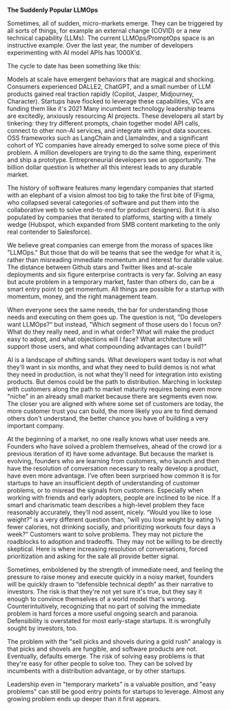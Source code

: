 **The Suddenly Popular LLMOps**

Sometimes, all of sudden, micro-markets emerge. They can be triggered by all sorts of things, for example an external change (COVID) or a new technical capability (LLMs). The current LLMOps/PromptOps space is an instructive example. Over the last year, the number of developers experimenting with AI model APIs has 1000X'd.

The cycle to date has been something like this:

Models at scale have emergent behaviors that are magical and shocking.
Consumers experienced DALLE2, ChatGPT, and a small number of LLM products gained real traction rapidly (Copilot, Jasper, Midjourney, Character).
Startups have flocked to leverage these capabilities, VCs are funding them like it's 2021
Many incumbent technology leadership teams are excitedly, anxiously resourcing AI projects.
These developers all start by tinkering: they try different prompts, chain together model API calls, connect to other non-AI services, and integrate with input data sources. OSS frameworks such as LangChain and LlamaIndex, and a significant cohort of YC companies have already emerged to solve some piece of this problem. A million developers are trying to do the same thing, experiment and ship a prototype. Entrepreneurial developers see an opportunity. The billion dollar question is whether all this interest leads to any durable market.

The history of software features many legendary companies that started with an elephant of a vision almost too big to take the first bite of (Figma, who collapsed several categories of software and put them into the collaborative web to solve end-to-end for product designers). But it is also populated by companies that iterated to platforms, starting with a timely wedge (Hubspot, which expanded from SMB content marketing to the only real contender to Salesforce).

We believe great companies can emerge from the morass of spaces like "LLMOps." But those that do will be teams that see the wedge for what it is, rather than misreading immediate momentum and interest for durable value. The distance between Github stars and Twitter likes and at-scale deployments and six figure enterprise contracts is very far. Solving an easy but acute problem in a temporary market, faster than others do, can be a smart entry point to get momentum. All things are possible for a startup with momentum, money, and the right management team.

When everyone sees the same needs, the bar for understanding those needs and executing on them goes up. The question is not, "Do developers want LLMOps?" but instead, "Which segment of those users do I focus on? What do they really need, and in what order? What will make the product easy to adopt, and what objections will I face? What architecture will support those users, and what compounding advantages can I build?"

AI is a landscape of shifting sands. What developers want today is not what they'll want in six months, and what they need to build demos is not what they need in production, is not what they'll need for integration into existing products. But demos could be the path to distribution. Marching in lockstep with customers along the path to market maturity requires being even more "niche" in an already small market because there are segments even now. The closer you are aligned with where some set of customers are today, the more customer trust you can build, the more likely you are to find demand others don't understand, the better chance you have of building a very important company.

At the beginning of a market, no one really knows what user needs are. Founders who have solved a problem themselves, ahead of the crowd (or a previous iteration of it) have some advantage. But because the market is evolving, founders who are learning from customers, who launch and then have the resolution of conversation necessary to really develop a product, have even more advantage. I’ve often been surprised how common it is for startups to have an insufficient depth of understanding of customer problems, or to misread the signals from customers. Especially when working with friends and early adopters, people are inclined to be nice. If a smart and charismatic team describes a high-level problem they face reasonably accurately, they’ll nod assent, nicely. “Would you like to lose weight?” is a very different question than, “will you lose weight by eating ⅓ fewer calories, not drinking socially, and prioritizing workouts four days a week?” Customers want to solve problems. They may not picture the roadblocks to adoption and tradeoffs. They may not be willing to be directly skeptical. Here is where increasing resolution of conversations, forced prioritization and asking for the sale all provide better signal.

Sometimes, emboldened by the strength of immediate need, and feeling the pressure to raise money and execute quickly in a noisy market, founders will be quickly drawn to “defensible technical depth” as their narrative to investors. The risk is that they're not yet sure it's true, but they say it enough to convince themselves of a world model that's wrong. Counterintuitively, recognizing that no part of solving the immediate problem is hard forces a more useful ongoing search and paranoia. Defensibility is overstated for most early-stage startups. It is wrongfully sought by investors, too.

The problem with the "sell picks and shovels during a gold rush" analogy is that picks and shovels are fungible, and software products are not. Eventually, defaults emerge. The risk of solving easy problems is that they're easy for other people to solve too. They can be solved by incumbents with a distribution advantage, or by other startups. 

Leadership even in "temporary markets" is a valuable position, and "easy problems" can still be good entry points for startups to leverage. Almost any growing problem ends up deeper than it first appears.
